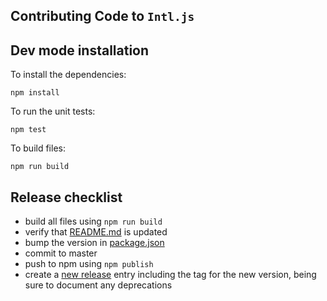 Contributing Code to `Intl.js`
------------------------------

Dev mode installation
---------------------

To install the dependencies:

    npm install

To run the unit tests:

    npm test

To build files:

    npm run build

Release checklist
-----------------

* build all files using `npm run build`
* verify that [README.md] is updated
* bump the version in [package.json]
* commit to master
* push to npm using `npm publish`
* create a [new release] entry including the tag for the new version, being sure to document any deprecations

[README.md]: https://github.com/andyearnshaw/Intl.js/blob/master/README.md
[package.json]: https://github.com/andyearnshaw/Intl.js/blob/master/package.json
[new release]: https://github.com/andyearnshaw/Intl.js/releases/new
